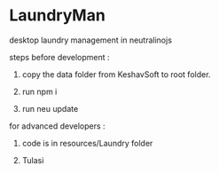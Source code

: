 # LaundryMan
desktop laundry management in neutralinojs

steps before development : 

1.  copy the data folder from KeshavSoft to root folder.

2.  run npm i

3.  run neu update

for advanced developers :

1.  code is in resources/Laundry folder

2. Tulasi
